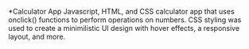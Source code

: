 *Calculator App
Javascript, HTML, and CSS calculator app that uses onclick() functions to perform operations on numbers. CSS styling was used to create a minimilistic UI design with hover effects, a responsive layout, and more. 
